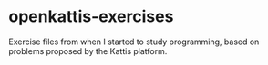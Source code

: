 # openkattis-exercises
 Exercise files from when I started to study programming, based on problems proposed by the Kattis platform.
